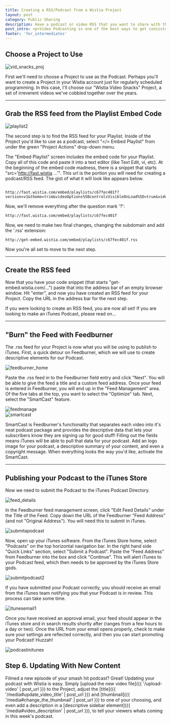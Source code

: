 ```yaml
---
title: Creating a RSS/Podcast from a Wistia Project
layout: post
category: Public Sharing
description: Have a podcast or video RSS that you want to share with the world? You can easily set this up with a few steps using Wistia Playlists.
post_intro: <p>Video Podcasting is one of the best ways to get consistently scheduled content out to your viewers.  iTunes has made finding and subscribing to video podcasts easy.  With Wistia's Project and Playlist functionality, you can create an RSS feed that will automatically update with the Video Title, Content, Thumbnail, and Description of each new video you add to the Project.</p><p>In this tutorial, we'll see how to use Wistia's Playlist functionality to an RSS feed and setup an iTunes podcast.</p>
footer: 'for_intermediates'
---
```


## Choose a Project to Use

<div class="post_image float_right"><img src="http://embed.wistia.com/deliveries/a20d3e9329ae919cd3fb2440b5500672d68cc5d0.png" alt="vid_snacks_proj" /></div>

First we'll need to choose a Project to use as the Podcast.  Perhaps you'll want to create a Project in your Wistia account just for regularly scheduled programming.  In this case, I'll choose our "Wistia Video Snacks" Project, a set of irreverent videos we've cobbled together over the years.

----

## Grab the RSS feed from the Playlist Embed Code

<div class="post_image center"><img src="http://embed.wistia.com/deliveries/549c5aad282c6ba69ee3d4d78b85ecceee9cb61d.png" alt="playlist2" /></div>

The second step is to find the RSS feed for your Playlist.  Inside of the Project you'd like to use as a podcast, select "</> Embed Playlist" from under the green "Project Actions" drop-down menu.

The "Embed Playlist" screen includes the embed code for your Playlist.  Copy all of this code and paste it into a text editor (like Text Edit, vi, etc).  At the beginning of the embed code madness, there is a snippet that starts "src='http://fast.wistia ...'".  This url is the portion you will need for creating a podcast/RSS feed. The gist of what it will look like appears below.

<pre><code class="language-markup">
http://fast.wistia.com/embed/playlists/c67fec401f?version=v1&theme=trim&videoOptions%5BcontrolsVisibleOnLoad%5D=true&videoOptions%5BautoPlay%5D=true&videoOptions%5BvideoWidth%5D=640&videoOptions%5BvideoHeight%5D=360&media_0_0%5BautoPlay%5D=false
</code></pre>

Now, we'll remove everything after the question mark '?':

<pre><code class="language-markup">http://fast.wistia.com/embed/playlists/c67fec401f</code></pre>

Now, we need to make two final changes, changing the subdomain and add the '.rss' extension:

<pre><code class="language-markup">http://get-embed.wistia.com/embed/playlists/c67fec401f.rss</code></pre>

Now you're all set to move to the next step.

----

## Create the RSS feed

Now that you have your code snippet (that starts "get-embed.wistia.com/...") paste that into the address bar of an empty browser window. Hit "enter", and now you have created an RSS feed for your Project.  Copy the URL in the address bar for the next step. 

If you were looking to create an RSS feed, you are now all set! If you are looking to make an iTunes Podcast, please read on...

----

## "Burn" the Feed with Feedburner

The .rss feed for your Project is now what you will be using to publish to iTunes.  First, a quick detour on Feedburner, which we will use to create descriptive elements for our Podcast.

<div class="post_image center"><img src="http://embed.wistia.com/deliveries/5736f36f315c6642af46065b9080eeb535eaed6b.png" alt="feedburner_home" /></div>

Paste the .rss feed in to the Feedburner field entry and click "Next".  You will be able to give the feed a title and a custom feed address.  Once your feed is entered in Feedburner, you will end up in the "Feed Management" area.  Of the five tabs at the top, you want to select the "Optimize" tab.  Next, select the "SmartCast" feature. 

<div class="post_image center"><img src="http://embed.wistia.com/deliveries/f8978edbbcd4b61fafbc296308966d2b1223f61b.png" alt="feedmanage" /></div>

<div class="post_image float_right"><img src="http://embed.wistia.com/deliveries/d275344957cc2e020c85e7f2c5a793f310c96182.png" alt="smartcast" /></div>

SmartCast is Feedburner's functionality that separates each video into it's neat podcast package and provides the descriptive data that lets your subscribers know they are signing up for good stuff! Filling out the fields means iTunes will be able to pull that data for your podcast.  Add an logo image for your podcast, a descriptive summary of your content, and even a copyright message.  When everything looks the way you'd like, activate the SmartCast.

----

## Publishing your Podcast to the iTunes Store

Now we need to submit the Podcast to the iTunes Podcast Directory.

<div class="post_image float_right"><img src="http://embed.wistia.com/deliveries/752a76561e58fc3279b9a3448b0b427a9c72ffde.png" alt="feed_details" /></div>

In the Feedburner feed management screen, click "Edit Feed Details" under the Title of the Feed.  Copy down the URL of the Feedburner "Feed Address" (and not "Original Address").  You will need this to submit in iTunes.

<div class="post_image float_right"><img src="http://embed.wistia.com/deliveries/e7c8bd75d7590f472616914ae53a8790d9dd8b66.png" alt="submitapodcast" /></div>

Now, open up your iTunes software.  From the iTunes Store home, select "Podcasts" on the top horizontal navigation bar.  In the right hand side "Quick Links" section, select "Submit a Podcast".  Paste the "Feed Address" from Feedburner into the box and click "Continue".  This will alert iTunes to your Podcast feed, which then needs to be approved by the iTunes Store gods.

<div class="post_image center"><img src="http://embed.wistia.com/deliveries/7ba0919caa8fe8c4b5251ed10d1db93bd9d33224.png" alt="submitpodcast2" /></div>

If you have submitted your Podcast correctly, you should receive an email from the iTunes team notifying you that your Podcast is in review.  This process can take some time.

<div class="post_image center"><img src="http://embed.wistia.com/deliveries/e48dd2c53e10e370f0f717823ddfaa212881213f.png" alt="itunesemail1" /></div>

Once you have received an approval email, your feed should appear in the iTunes store and in search results shortly after (ranges from a few hours to a day or two).  Once the URL from your email opens properly, check to make sure your settings are reflected correctly, and then you can start promoting your Podcast! Huzzah!

<div class="post_image center"><img src="http://embed.wistia.com/deliveries/be7a408327522a3388cb19c153d9a99b3aea5be1.png" alt="podcastinitunes" /></div>

## Step 6. Updating With New Content

Filmed a new episode of your smash hit podcast?  Great!  Updating your podcast with Wistia is easy.  Simply [upload the new video file]({{ '/upload-video' | post_url }}) to the Project, adjust the [title]({{ '/media#update_video_title' | post_url }}) and [thumbnail]({{ '/media#change_the_thumbnail' | post_url }}) to one of your choosing, and even add a description in a [descriptive sidebar element]({{ '/media#video_description' | post_url }}), to tell your viewers whats coming in this week's podcast.


